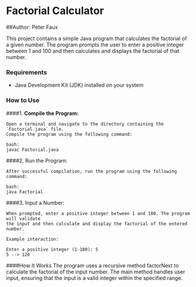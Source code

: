 # Factorial Calculator
##Author:
Peter Faux

This project contains a simple Java program that calculates the factorial of a given number. 
The program prompts the user to enter a positive integer between 1 and 100 and then calculates 
and displays the factorial of that number.

### Requirements

- Java Development Kit (JDK) installed on your system

### How to Use

####1. **Compile the Program:**

  	Open a terminal and navigate to the directory containing the `Factorial.java` file. 
	Compile the program using the following command:

  	bash:
  	javac Factorial.java

####2. Run the Program:

	After successful compilation, run the program using the following command:

	bash:
	java Factorial

####3. Input a Number:

	When prompted, enter a positive integer between 1 and 100. The program will validate 
	the input and then calculate and display the factorial of the entered number.

	Example interaction:

	Enter a positive integer (1-100): 5
	5 --> 120

####How It Works
	The program uses a recursive method factorNext to calculate the factorial of the input number.
	The main method handles user input, ensuring that the input is a valid integer within the specified range.